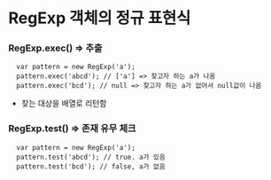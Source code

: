 # RegExp 객체의 정규 표현식
### RegExp.exec() => 추출
```
  var pattern = new RegExp('a');
  pattern.exec('abcd'); // ['a'] => 찾고자 하는 a가 나옴
  pattern.exec('bcd'); // null => 찾고자 하는 a가 없어서 null값이 나옴
```
- 찾는 대상을 배열로 리턴함

### RegExp.test() => 존재 유무 체크
```
  var pattern = new RegExp('a');
  pattern.test('abcd'); // true. a가 있음
  pattern.test('bcd'); // false, a가 없음
```
